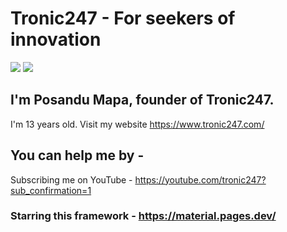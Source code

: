 # Tronic247 - For seekers of innovation 
<img src="https://github-readme-stats.vercel.app/api?username=tronic247&show_icons=true&theme=red"/>
<img src="https://profile-counter.glitch.me/tronic247/count.svg"/>
<br>

## I'm Posandu Mapa, founder of Tronic247.

I'm 13 years old. Visit my website https://www.tronic247.com/ <br>
## You can help me by - <br>
Subscribing me on YouTube - https://youtube.com/tronic247?sub_confirmation=1
### Starring this framework - https://material.pages.dev/


